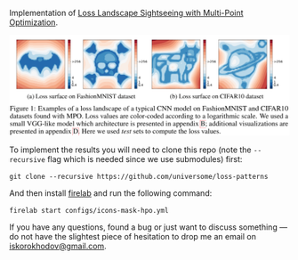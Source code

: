 Implementation of [Loss Landscape Sightseeing with Multi-Point Optimization](https://arxiv.org/abs/1910.03867).

![](images/main-image.png)

To implement the results you will need to clone this repo (note the `--recursive` flag which is needed since we use submodules) first:
```
git clone --recursive https://github.com/universome/loss-patterns
```

And then install [firelab](https://github.com/universome/firelab) and run the following command:
```
firelab start configs/icons-mask-hpo.yml
```

If you have any questions, found a bug or just want to discuss something — do not have the slightest piece of hesitation to drop me an email on iskorokhodov@gmail.com.
